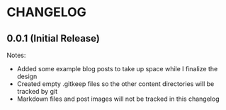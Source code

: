# CHANGELOG

## 0.0.1 (Initial Release)

Notes:

- Added some example blog posts to take up space while I finalize the design
- Created empty .gitkeep files so the other content directories will be tracked by git
- Markdown files and post images will not be tracked in this changelog
